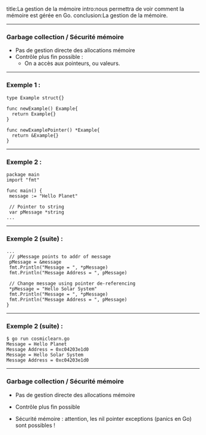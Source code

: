 <!-- markdownlint-disable MD041 MD033 MD024 MD026 -->
title:La gestion de la mémoire
intro:nous permettra de voir comment la mémoire est gérée en Go.
conclusion:La gestion de la mémoire.

---

### Garbage collection / Sécurité mémoire

- Pas de gestion directe des allocations mémoire
- Contrôle plus fin possible :
  - On a accès aux pointeurs, ou valeurs.

---

### Exemple 1 :

```golang  
type Example struct{}

func newExample() Example{
  return Example{}
}

func newExamplePointer() *Example{
  return &Example{}
}
```

---

### Exemple 2 :

```golang
package main
import "fmt"

func main() {
 message := "Hello Planet"

 // Pointer to string
 var pMessage *string
...
```

---

### Exemple 2 (suite) :

```golang
...
 // pMessage points to addr of message
 pMessage = &message
 fmt.Println("Message = ", *pMessage)
 fmt.Println("Message Address = ", pMessage)

 // Change message using pointer de-referencing
 *pMessage = "Hello Solar System"
 fmt.Println("Message = ", *pMessage)
 fmt.Println("Message Address = ", pMessage)
}
```

---

### Exemple 2 (suite) :

```shell
$ go run cosmiclearn.go
Message = Hello Planet
Message Address = 0xc04203e1d0
Message = Hello Solar System
Message Address = 0xc04203e1d0
```

---

### Garbage collection / Sécurité mémoire

- Pas de gestion directe des allocations mémoire

- Contrôle plus fin possible

- Sécurité mémoire : attention, les nil pointer exceptions (panics en Go) sont possibles !
